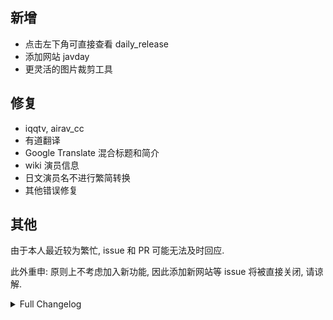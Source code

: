 ## 新增

* 点击左下角可直接查看 daily_release
* 添加网站 javday
* 更灵活的图片裁剪工具

## 修复

* iqqtv, airav_cc
* 有道翻译
* Google Translate 混合标题和简介
* wiki 演员信息
* 日文演员名不进行繁简转换
* 其他错误修复

## 其他

由于本人最近较为繁忙, issue 和 PR 可能无法及时回应.

此外重申: 原则上不考虑加入新功能, 因此添加新网站等 issue 将被直接关闭, 请谅解.


<details>
<summary>Full Changelog</summary>

7cd1fbe fix: iqqtv ( #246), airav_cc (#251) (#264)
3950f99 fix: 有道翻译 (#261)
19ecef6 fix: wiki字段 (#260)
677884b fix: wiki fields (fix #255)
1cc1a88 fix: 图片裁剪同名时无法生成
928724b fix: close #237
9704c1d remove test
39c358a fix: google translate 混合多行文本
3c9638f fix: numpy 2.0 incompatibility(close #234)
1649b55 修复madouqu番号获取
cc3bf58 修复madouqu番号获取
7efda28 docs: 源码运行
b63509c fix: crawlers; logging; add referer header (#221)
daff178 fix: 番号后缀顺序允许设置分辨率 (close #204)
dff05d3 feat: 图片裁剪工具允许任意大小及位置 (close #203)
e89dc18 fix: 当演员名包含假名时不进行繁简转换; 更新 zhcdict.json (close #194)
58af476 CI: macos aarch64; allow workflow_disspatch (#199)
fb4262c Fix Issue 197 (#202)
e345697 chore: 完善番号官网映射 (#192)
8940684 feat: add website javday (#172)
f49516a fix: dont remove slash (close #165)
28432b1 CI: only delete before build
57ce07f CI: delete old daily build
ff818b9 fix: UI not set from config (#164)
5c9fcc9 fix: airavcc cover url relative path (close #157)
b39b85f CI: commit sha

</details>
